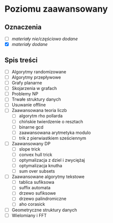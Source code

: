 # Poziomu zaawansowany
## Oznaczenia
- [ ] *materiały nie/częściowo dodane*
- [X] *materiały dodane*
## Spis treści
- [ ] Algorytmy randomizowane
- [ ] Algorytmy przepływowe
- [ ] Grafy planarne
- [ ] Skojarzenia w grafach
- [ ] Problemy NP
- [ ] Trwałe struktury danych
- [ ] Usuwanie offline
- [ ] Zaawansowana teoria liczb
   - [ ] algorytm rho pollarda
   - [ ] chińskie twierdzenie o resztach
   - [ ] binarne gcd
   - [ ] zaawansowana arytmetyka modulo
   - [ ] trik z pierwiastkiem sześciennym
- [ ] Zaawansowany DP
   - [ ] slope trick
   - [ ] convex hull trick
   - [ ] optymalizacja z dziel i zwyciężaj
   - [ ] optymalizacja knutha
   - [ ] sum over subsets
- [ ] Zaawansowane algorytmy tekstowe
    - [ ] tablica sufiksowa
    - [ ] suffix automata
    - [ ] drzewo sufiksowe
    - [ ] drzewo palindromiczne
    - [ ] aho corasick
- [ ] Geometryczne struktury danych
- [ ] Wielomiany i FFT
